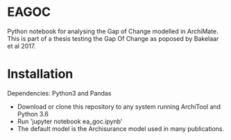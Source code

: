 # EAGOC
Python notebook for analysing the Gap of Change modelled in ArchiMate. This is part of a thesis testing the Gap Of Change as poposed by Bakelaar et al 2017.

# Installation
Dependencies: Python3 and Pandas

- Download or clone this repository to any system running ArchiTool and Python 3.6
- Run 'jupyter notebook ea_goc.ipynb' 
- The default model is the Archisurance model used in many publications.
